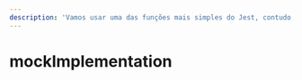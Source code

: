 ```yaml
---
description: 'Vamos usar uma das funções mais simples do Jest, contudo, bastante importante'
---
```


# mockImplementation

## 

## 



